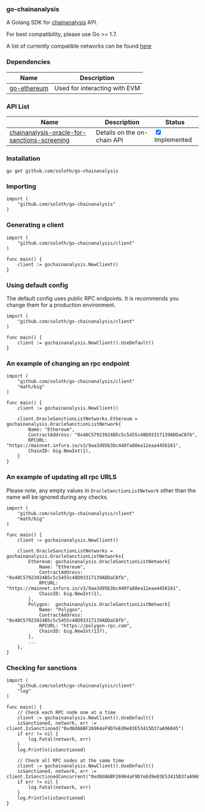 ### go-chainanalysis

A Golang SDK for [chainanalysis](https://www.chainalysis.com/free-cryptocurrency-sanctions-screening-tools/) API.

For best compatibility, please use Go >= 1.7.

A list of currently compatible networks can be found [here](https://go.chainalysis.com/chainalysis-oracle-docs.html)

### Dependencies
Name | Description | 
------------ | ------------ |
[go-ethereum](https://geth.ethereum.org/) | Used for interacting with EVM |


### API List

Name | Description | Status
------------ | ------------ | ------------
[chainanalysis-oracle-for-sanctions-screening](https://go.chainalysis.com/chainalysis-oracle-docs.html) | Details on the on-chain API | <input type="checkbox" checked> Implemented

### Installation

```shell
go get github.com/soloth/go-chainanalysis
```

### Importing

```golang
import (
    "github.com/soloth/go-chainanalysis"
)
```

### Generating a client

```golang
import (
	"github.com/soloth/go-chainanalysis/client"
)

func main() {
	client := gochainanalysis.NewClient()
}
```

### Using default config
The default config uses public RPC endpoints. It is recommends you change them for a production environment.
```golang
import (
	"github.com/soloth/go-chainanalysis/client"
)

func main() {
	client := gochainanalysis.NewClient().UseDefault()
}
```

### An example of changing an rpc endpoint
```golang
import (
	"github.com/soloth/go-chainanalysis/client"
	"math/big"
)

func main() {
	client := gochainanalysis.NewClient()
	
	client.OracleSanctionListNetworks.Ethereum = gochainanalysis.OracleSanctionListNetwork{
		Name: "Ethereum",
		ContractAddress: "0x40C57923924B5c5c5455c48D93317139ADDaC8fb",
		RPCURL: "https://mainnet.infura.io/v3/9aa3d95b3bc440fa88ea12eaa4456161",
		ChainID: big.NewInt(1),
	}
}

```

### An example of updating all rpc URLS
Please note, any empty values in `OracleSanctionListNetwork` other than the name will be ignored during any checks.
```golang
import (
	"github.com/soloth/go-chainanalysis/client"
	"math/big"
)

func main() {
	client := gochainanalysis.NewClient()
	
	client.OracleSanctionListNetworks = gochainanalysis.OracleSanctionListNetworks{
		Ethereum: gochainanalysis.OracleSanctionListNetwork{
			Name: "Ethereum",
			ContractAddress: "0x40C57923924B5c5c5455c48D93317139ADDaC8fb",
			RPCURL: "https://mainnet.infura.io/v3/9aa3d95b3bc440fa88ea12eaa4456161",
			ChainID: big.NewInt(1),
		},
		Polygon:  gochainanalysis.OracleSanctionListNetwork{
			Name: "Polygon",
			ContractAddress: "0x40C57923924B5c5c5455c48D93317139ADDaC8fb",
			RPCURL: "https://polygon-rpc.com",
			ChainID: big.NewInt(137),
		},
		...
	},
}

```

### Checking for sanctions
```golang
import (
	"github.com/soloth/go-chainanalysis/client"
	"log"
)

func main() {
	// Check each RPC node one at a time
	client := gochainanalysis.NewClient().UseDefault()
	isSanctioned, network, err := client.IsSanctioned("0xd8dA6BF26964aF9D7eEd9e03E53415D37aA96045")
	if err != nil {
		log.Fatal(network, err)
	}
	log.Println(isSanctioned)

	// Check all RPC nodes at the same time
	client := gochainanalysis.NewClient().UseDefault()
	isSanctioned, network, err := client.IsSanctionedConcurrent("0xd8dA6BF26964aF9D7eEd9e03E53415D37aA96045")
	if err != nil {
		log.Fatal(network, err)
	}
	log.Println(isSanctioned)
}
```